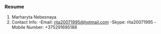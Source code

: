 ### Resume
1. Marharyta Nebesnaya
2. Contact Info: 
    -Email: rita20071995@hotmail.com
   -Skype: rita20071995
   -Mobile Number: +375291695188
